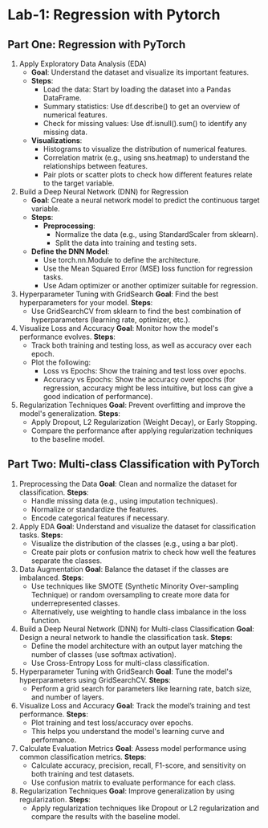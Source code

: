 # Lab-1: Regression with Pytorch
## Part One: Regression with PyTorch
1. Apply Exploratory Data Analysis (EDA)
   - **Goal**: Understand the dataset and visualize its important features.
   - **Steps**:
     - Load the data: Start by loading the dataset into a Pandas DataFrame.
     - Summary statistics: Use df.describe() to get an overview of numerical features.
     - Check for missing values: Use df.isnull().sum() to identify any missing data.
   - **Visualizations**:
     - Histograms to visualize the distribution of numerical features.
     - Correlation matrix (e.g., using sns.heatmap) to understand the relationships between features.
     - Pair plots or scatter plots to check how different features relate to the target variable.
  2. Build a Deep Neural Network (DNN) for Regression
     - **Goal**: Create a neural network model to predict the continuous target variable.
     - **Steps**:
       - **Preprocessing**:
         - Normalize the data (e.g., using StandardScaler from sklearn).
         - Split the data into training and testing sets.
      - **Define the DNN Model**:
        - Use torch.nn.Module to define the architecture.
        - Use the Mean Squared Error (MSE) loss function for regression tasks.
        - Use Adam optimizer or another optimizer suitable for regression.
  3. Hyperparameter Tuning with GridSearch
     **Goal**: Find the best hyperparameters for your model.
     **Steps**:
       - Use GridSearchCV from sklearn to find the best combination of hyperparameters (learning rate, optimizer, etc.).
  4. Visualize Loss and Accuracy
     **Goal**: Monitor how the model's performance evolves.
     **Steps**:
     - Track both training and testing loss, as well as accuracy over each epoch.
     - Plot the following:
       - Loss vs Epochs: Show the training and test loss over epochs.
       - Accuracy vs Epochs: Show the accuracy over epochs (for regression, accuracy might be less intuitive, but loss can give a good indication of performance).
  5. Regularization Techniques
     **Goal**: Prevent overfitting and improve the model's generalization.
     **Steps**:
       - Apply Dropout, L2 Regularization (Weight Decay), or Early Stopping.
       - Compare the performance after applying regularization techniques to the baseline model.
  ## Part Two: Multi-class Classification with PyTorch
  1. Preprocessing the Data
    **Goal**: Clean and normalize the dataset for classification.
    **Steps**:
     - Handle missing data (e.g., using imputation techniques).
     - Normalize or standardize the features.
     - Encode categorical features if necessary.
  2. Apply EDA
     **Goal**: Understand and visualize the dataset for classification tasks.
     **Steps**:
     - Visualize the distribution of the classes (e.g., using a bar plot).
     - Create pair plots or confusion matrix to check how well the features separate the classes.
  3. Data Augmentation
     **Goal**: Balance the dataset if the classes are imbalanced.
     **Steps**:
     - Use techniques like SMOTE (Synthetic Minority Over-sampling Technique) or random oversampling to create more data for underrepresented classes.
     - Alternatively, use weighting to handle class imbalance in the loss function.
  4. Build a Deep Neural Network (DNN) for Multi-class Classification
     **Goal**: Design a neural network to handle the classification task.
     **Steps**:
     - Define the model architecture with an output layer matching the number of classes (use softmax activation).
     - Use Cross-Entropy Loss for multi-class classification.
  5. Hyperparameter Tuning with GridSearch
     **Goal**: Tune the model's hyperparameters using GridSearchCV.
     **Steps**:
       - Perform a grid search for parameters like learning rate, batch size, and number of layers.
  6. Visualize Loss and Accuracy
     **Goal**: Track the model’s training and test performance.
     **Steps**:
       - Plot training and test loss/accuracy over epochs.
       - This helps you understand the model's learning curve and performance.
  8. Calculate Evaluation Metrics
     **Goal**: Assess model performance using common classification metrics.
     **Steps**:
       - Calculate accuracy, precision, recall, F1-score, and sensitivity on both training and test datasets.
       - Use confusion matrix to evaluate performance for each class.
  9. Regularization Techniques
      **Goal**: Improve generalization by using regularization.
      **Steps**:
        - Apply regularization techniques like Dropout or L2 regularization and compare the results with the baseline model.
